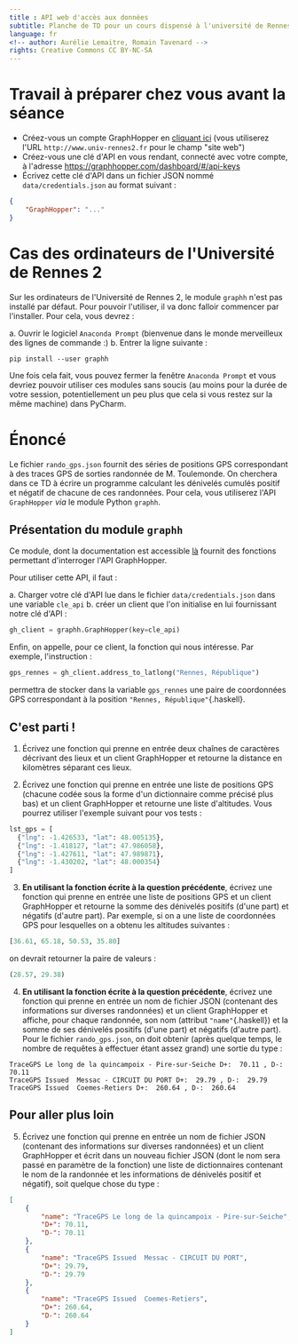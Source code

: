 ```yaml
---
title : API web d'accès aux données
subtitle: Planche de TD pour un cours dispensé à l'université de Rennes 2
language: fr
<!-- author: Aurélie Lemaitre, Romain Tavenard -->
rights: Creative Commons CC BY-NC-SA
---
```


# Travail à préparer chez vous avant la séance

* Créez-vous un compte GraphHopper en
[cliquant ici](https://graphhopper.com/dashboard/#/register) (vous
utiliserez l'URL `http://www.univ-rennes2.fr` pour le champ "site web")
* Créez-vous une clé d'API en vous rendant, connecté avec votre compte, à
l'adresse <https://graphhopper.com/dashboard/#/api-keys>
* Écrivez cette clé d'API dans un fichier JSON nommé `data/credentials.json` au
format suivant :
```json
{
    "GraphHopper": "..."
}
```


# Cas des ordinateurs de l'Université de Rennes 2

Sur les ordinateurs de l'Université de Rennes 2, le module `graphh` n'est pas
installé par défaut.
Pour pouvoir l'utiliser, il va donc falloir commencer par l'installer.
Pour cela, vous devrez :

a. Ouvrir le logiciel `Anaconda Prompt` (bienvenue dans le monde merveilleux
des lignes de commande :)
b. Entrer la ligne suivante :
```
pip install --user graphh
```

Une fois cela fait, vous pouvez fermer la fenêtre `Anaconda Prompt` et vous
devriez pouvoir utiliser ces modules sans soucis (au moins pour la durée de
votre session, potentiellement un peu plus que cela si vous restez sur la même
machine) dans PyCharm.


# Énoncé

Le fichier `rando_gps.json` fournit des séries de positions GPS correspondant à
des traces GPS de sorties randonnée de M. Toulemonde.
On cherchera dans ce TD à écrire un programme calculant les dénivelés cumulés
positif et négatif de chacune de ces randonnées.
Pour cela, vous utiliserez l'API `GraphHopper` _via_ le module
Python `graphh`.

## Présentation du module `graphh`

Ce module, dont la documentation est accessible
[là](https://graphh.readthedocs.io/en/latest/) fournit des fonctions permettant
d'interroger l'API GraphHopper.

Pour utiliser cette API, il faut :

a. Charger votre clé d'API lue dans le fichier `data/credentials.json` dans une
variable `cle_api`
b. créer un client que l'on initialise en lui fournissant notre clé d'API :
```python
gh_client = graphh.GraphHopper(key=cle_api)
```

Enfin, on appelle, pour ce client, la fonction qui nous intéresse.
Par exemple, l'instruction :
```python
gps_rennes = gh_client.address_to_latlong("Rennes, République")
```
permettra de stocker dans la variable `gps_rennes` une paire de coordonnées
GPS correspondant à la position `"Rennes, République"`{.haskell}.

## C'est parti !

1. Écrivez une fonction qui prenne en entrée deux chaînes de caractères
décrivant des lieux et un client GraphHopper et retourne la distance en
kilomètres séparant ces lieux.

2. Écrivez une fonction qui prenne en entrée une liste de positions GPS
(chacune codée sous la forme d'un dictionnaire comme précisé plus bas) et un
client GraphHopper et retourne une liste d'altitudes.
Vous pourrez utiliser l'exemple suivant pour vos tests :
```python
lst_gps = [
  {"lng": -1.426533, "lat": 48.005135},
  {"lng": -1.418127, "lat": 47.986058},
  {"lng": -1.427611, "lat": 47.989871},
  {"lng": -1.430202, "lat": 48.000354}
]
```

3. **En utilisant la fonction écrite à la question précédente**,
écrivez une fonction qui prenne en entrée une liste de positions GPS et un
client GraphHopper et retourne la somme des dénivelés positifs (d'une part) et
négatifs (d'autre part).
Par exemple, si on a une liste de coordonnées GPS pour lesquelles on a obtenu
les altitudes suivantes :
```python
[36.61, 65.18, 50.53, 35.80]
```
on devrait retourner la paire de valeurs :
```python
(28.57, 29.38)
```

4. **En utilisant la fonction écrite à la question précédente**,
écrivez une fonction qui prenne en entrée un nom de fichier JSON
(contenant des informations sur diverses randonnées) et un client GraphHopper
et affiche, pour chaque randonnée, son nom (attribut `"name"`{.haskell}) et la
somme de ses dénivelés positifs (d'une part) et négatifs (d'autre part).
Pour le fichier `rando_gps.json`, on doit obtenir (après quelque temps, le
nombre de requêtes à effectuer étant assez grand) une sortie du type :
```
TraceGPS Le long de la quincampoix - Pire-sur-Seiche D+:  70.11 , D-:  70.11
TraceGPS Issued  Messac - CIRCUIT DU PORT D+:  29.79 , D-:  29.79
TraceGPS Issued  Coemes-Retiers D+:  260.64 , D-:  260.64
```

## Pour aller plus loin

5. Écrivez une fonction qui prenne en entrée un nom de fichier JSON
(contenant des informations sur diverses randonnées) et un client GraphHopper
et écrit dans un nouveau fichier JSON (dont le nom sera passé en paramètre de
la fonction) une liste de dictionnaires contenant le nom de la randonnée et
les informations de dénivelés positif et négatif),
soit quelque chose du type :
```json
[
    {
        "name": "TraceGPS Le long de la quincampoix - Pire-sur-Seiche",
        "D+": 70.11,
        "D-": 70.11
    },
    {
        "name": "TraceGPS Issued  Messac - CIRCUIT DU PORT",
        "D+": 29.79,
        "D-": 29.79
    },
    {
        "name": "TraceGPS Issued  Coemes-Retiers",
        "D+": 260.64,
        "D-": 260.64
    }
]
```
